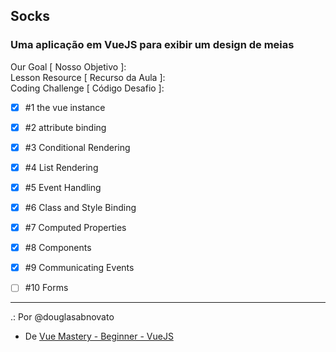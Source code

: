 ## Socks
### Uma aplicação em VueJS para exibir um design de meias

Our Goal [ Nosso Objetivo ]:<br/>
Lesson Resource [ Recurso da Aula ]:<br/>
Coding Challenge [ Código Desafio ]:

- [x] #1 the vue instance

- [x] #2 attribute binding 

- [x] #3 Conditional Rendering 

- [x] #4 List Rendering  

- [x] #5 Event Handling 

- [x] #6 Class and Style Binding   

- [x] #7 Computed Properties   

- [x] #8 Components

- [x] #9 Communicating Events  

- [ ] #10 Forms
---

.: Por @douglasabnovato
- De [Vue Mastery - Beginner - VueJS](https://www.vuemastery.com/courses-path/beginner)